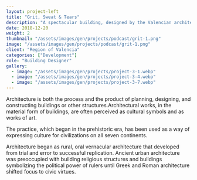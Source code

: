 ```yaml
---
layout: project-left
title: "Grit, Sweat & Tears"
description: "A spectacular building, designed by the Valencian architect Santiago Calatrava."
date: 2018-12-20
weight: 2
thumbnail: "/assets/images/gen/projects/podcast/grit-1.png"
image: "/assets/images/gen/projects/podcast/grit-1.png"
client: "Region of Valencia"
categories: ["Development"]
role: "Building Designer"
gallery:
  - image: "/assets/images/gen/projects/project-3-1.webp"
  - image: "/assets/images/gen/projects/project-3-4.webp"
  - image: "/assets/images/gen/projects/project-3-7.webp"
---
```


Architecture is both the process and the product of planning, designing, and constructing buildings or other structures.Architectural works, in the material form of buildings, are often perceived as cultural symbols and as works of art.

The practice, which began in the prehistoric era, has been used as a way of expressing culture for civilizations on all seven continents.

Architecture began as rural, oral vernacular architecture that developed from trial and error to successful replication. Ancient urban architecture was preoccupied with building religious structures and buildings symbolizing the political power of rulers until Greek and Roman architecture shifted focus to civic virtues.
